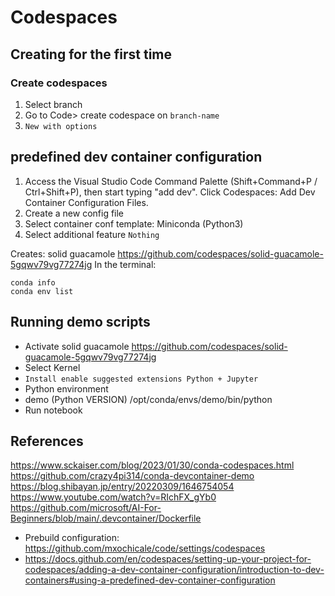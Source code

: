 # Codespaces



## Creating for the first time

### Create codespaces  
1. Select branch
2. Go to Code> create codespace on `branch-name` 
3. `New with options`


## predefined dev container configuration

1. Access the Visual Studio Code Command Palette (Shift+Command+P / Ctrl+Shift+P), then start typing "add dev". 
Click Codespaces: Add Dev Container Configuration Files.
2. Create a new config file
3. Select container conf template: Miniconda (Python3)
4. Select additional feature `Nothing`


Creates:  solid guacamole  https://github.com/codespaces/solid-guacamole-5gqwv79vg77274jg
In the terminal: 
```
conda info
conda env list
```

## Running demo scripts 
* Activate solid guacamole  https://github.com/codespaces/solid-guacamole-5gqwv79vg77274jg
* Select Kernel
* `Install enable suggested extensions Python + Jupyter`
* Python environment 
* demo (Python VERSION) /opt/conda/envs/demo/bin/python
* Run notebook


## References
https://www.sckaiser.com/blog/2023/01/30/conda-codespaces.html  
https://github.com/crazy4pi314/conda-devcontainer-demo  
https://blog.shibayan.jp/entry/20220309/1646754054  
https://www.youtube.com/watch?v=RIchFX_gYb0  
https://github.com/microsoft/AI-For-Beginners/blob/main/.devcontainer/Dockerfile   
* Prebuild configuration: https://github.com/mxochicale/code/settings/codespaces
* https://docs.github.com/en/codespaces/setting-up-your-project-for-codespaces/adding-a-dev-container-configuration/introduction-to-dev-containers#using-a-predefined-dev-container-configuration

